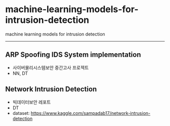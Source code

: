 # machine-learning-models-for-intrusion-detection
machine learning models for intrusion detection

---------------------

## ARP Spoofing IDS System implementation
- 사이버물리시스템보안 중간고사 프로젝트 
- NN, DT



## Network Intrusion Detection
- 빅데이터보안 레포트
- DT
- dataset: https://www.kaggle.com/sampadab17/network-intrusion-detection

